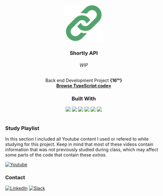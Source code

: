 <div id="top"></div>
<!-- PROJECT LOGO -->
<br />
<div align="center">
  <a href="https://github.com/NivaldoFarias/shortly-api">
    <img src="https://github.com/NivaldoFarias/shortly-api/blob/main/assets/shortly-api-logo.png" alt="Logo" width="120">
  </a>

<h3 align="center">Shortly API</h3>
  <h6 align="center">WIP</h6>
  <p align="center">
    Back end Development Project <strong>{16ᵗʰ}</strong>
    <br />
    <a href="https://github.com/NivaldoFarias/shortly-api/tree/main/app.js"><strong>Browse TypeScript code»</strong></a>
</div>

<div align="center">
  <h3 align="center">Built With</h3>

  <img src="https://img.shields.io/badge/Heroku-430098?style=for-the-badge&logo=heroku&logoColor=white" height="30px"/>
  <img src="https://img.shields.io/badge/PostgreSQL-316192?style=for-the-badge&logo=postgresql&logoColor=white" height="30px"/>
  <img src="https://img.shields.io/badge/TypeScript-007ACC?style=for-the-badge&logo=typescript&logoColor=white" height="30px"/>
  <img src="https://img.shields.io/badge/Node.js-43853D?style=for-the-badge&logo=node.js&logoColor=white" height="30px"/>  
  <img src="https://img.shields.io/badge/Express.js-404D59?style=for-the-badge&logo=express.js&logoColor=white" height="30px"/>
  <img src="https://img.shields.io/badge/JWT-323330?style=for-the-badge&logo=json-web-tokens&logoColor=pink" height="30px"/>
  
</div>

<!--
## Requirements

- **Categories CRUD**

  - [x] Categories table SCHEMA

    ```js
      {
        id: 1,
        name: 'Strategy',
      }
    ```

  - [x] List all categories endpoint | **GET '/categories'**
  - [x] Create a new gategory endpoint | **POST '/categories'**

- **Games CRUD**

  - [x] Games table SCHEMA

    ```js
      {
        id: 1,
        name: 'Monopoly',
        image: 'http://',
        stockTotal: 3,
        categoryId: 1,
        pricePerDay: 1500,
      }
    ```

  - [x] List all games endpoint | **GET '/games'**
  - [x] Create a new game endpoint | **POST '/games'**

- **Customers CRUD**

  - [x] Customers table SCHEMA

    ```js
      {
        id: 1,
        name: 'John doe',
        phone: '21998899222',
        cpf: '01234567890',
        birthday: '1992-10-05'
      }
    ```

  - [x] List all customers endpoint | **GET '/customers'**
  - [x] Search a customer by id endpoint | **GET '/categories/:id'**
  - [x] Create a new customer endpoint | **POST '/customers'**
  - [x] Update a customer endpoint | **PUT '/categories'**

- **Rentals CRUD**

  - [x] Rentals table SCHEMA

    ```js
      {
        id: 1,
        customerId: 1,
        gameId: 1,
        rentDate: '2021-06-20',
        daysRented: 3,
        returnDate: null,
        originalPrice: 4500,
        delayFee: null
      }
    ```

  - [x] List all rentals endpoint | **GET '/rentals'**
  - [x] Create a new rental endpoint | **POST '/rentals'**
  - [x] Return a rental endpoint | **POST '/rentals/:id/return'**
  - [x] Delete a rental endpoint | **DELETE '/rentals/:id'**

- **Bonus (optional)**
  - [x] Pagination to every list all endpoints | **SQL offset, limit**
  - [x] Filtering by date to rentals endpoint | **HTTP parameters 'status=open/closed', 'startDate={date}'**
  - [x] Revenue Metrics endpoint | **GET '/rentals/metrics'**
  - [x] Number of Rentals endpoint | **SQL count, group by**
-->

<!-- Study Playlist -->

#

### Study Playlist

In this section I included all Youtube content I used or refered to while studying for this project. Keep in mind that most of these videos contain information that was not previously studied during class, which may affect some parts of the code that contain these _extras_.

<a href="https://youtube.com/playlist?list=PLoZj33I2-ANTWqU331l3ZGlZV8I7rr5ZN">![Youtube](https://img.shields.io/badge/YouTube-FF0000?style=for-the-badge&logo=youtube&logoColor=white)</a>

<!-- CONTACT -->

### Contact

[![LinkedIn][linkedin-shield]][linkedin-url]
[![Slack][slack-shield]][slack-url]

<!-- MARKDOWN LINKS & IMAGES -->

[linkedin-shield]: https://img.shields.io/badge/-LinkedIn-black.svg?style=for-the-badge&logo=linkedin&colorB=blue
[linkedin-url]: https://www.linkedin.com/in/nivaldofarias/
[slack-shield]: https://img.shields.io/badge/Slack-4A154B?style=for-the-badge&logo=slack&logoColor=white
[slack-url]: https://driventurmas.slack.com/team/U02T6V2D8D8/
